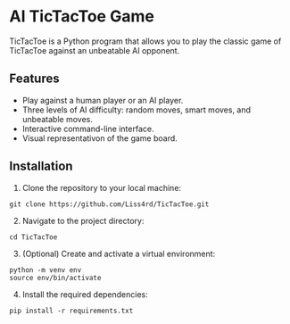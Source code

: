 # AI TicTacToe Game

TicTacToe is a Python program that allows you to play the classic game of TicTacToe against an unbeatable AI opponent.

## Features

- Play against a human player or an AI player.
- Three levels of AI difficulty: random moves, smart moves, and unbeatable moves.
- Interactive command-line interface.
- Visual representativon of the game board.

## Installation 

1. Clone the repository to your local machine:
```shell
git clone https://github.com/Liss4rd/TicTacToe.git
```
2. Navigate to the project directory:
```shell
cd TicTacToe
```
3. (Optional) Create and activate a virtual environment:
```shell
python -m venv env
source env/bin/activate
```
4. Install the required dependencies:
```shell
pip install -r requirements.txt
```
